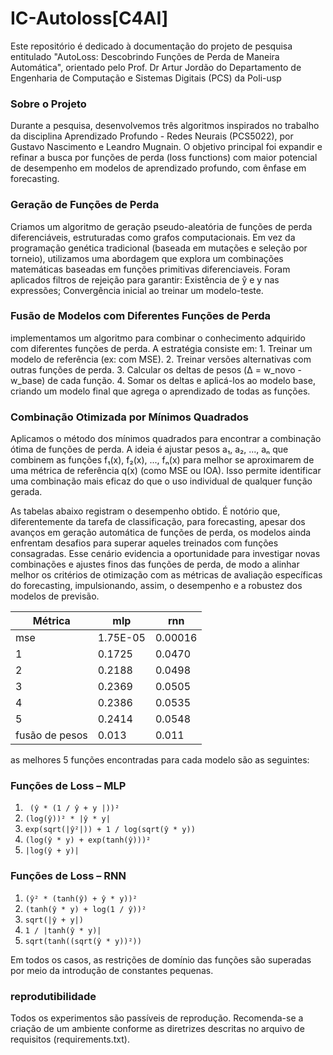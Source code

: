 # IC-Autoloss[C4AI]
Este repositório é dedicado à documentação do projeto de pesquisa entitulado "AutoLoss: Descobrindo Funções de Perda de Maneira Automática", orientado pelo Prof. Dr Artur Jordão do Departamento de Engenharia de Computação e Sistemas Digitais (PCS) da Poli-usp 

### Sobre o Projeto

Durante a pesquisa, desenvolvemos três algoritmos inspirados no trabalho da disciplina Aprendizado Profundo - Redes Neurais (PCS5022), por Gustavo Nascimento e Leandro Mugnain. O objetivo principal foi expandir e refinar a busca por funções de perda (loss functions) com maior potencial de desempenho em modelos de aprendizado profundo, com ênfase em forecasting.

### Geração de Funções de Perda

Criamos um algoritmo de geração pseudo-aleatória de funções de perda diferenciáveis, estruturadas como grafos computacionais. Em vez da programação genética tradicional (baseada em mutações e seleção por torneio), utilizamos uma abordagem que explora um combinações matemáticas baseadas em funções primitivas diferenciaveis.
Foram aplicados filtros de rejeição para garantir: Existência de ŷ e y nas expressões; Convergência inicial ao treinar um modelo-teste.

### Fusão de Modelos com Diferentes Funções de Perda

implementamos um algoritmo para combinar o conhecimento adquirido com diferentes funções de perda. A estratégia consiste em:
	1.	Treinar um modelo de referência (ex: com MSE).
	2.	Treinar versões alternativas com outras funções de perda.
	3.	Calcular os deltas de pesos (Δ = w_novo - w_base) de cada função.
	4.	Somar os deltas e aplicá-los ao modelo base, criando um modelo final que agrega o aprendizado de todas as funções.

### Combinação Otimizada por Mínimos Quadrados

Aplicamos o método dos mínimos quadrados para encontrar a combinação ótima de funções de perda. A ideia é ajustar pesos a₁, a₂, ..., aₙ que combinem as funções f₁(x), f₂(x), ..., fₙ(x) para melhor se aproximarem de uma métrica de referência q(x) (como MSE ou IOA). Isso permite identificar uma combinação mais eficaz do que o uso individual de qualquer função gerada.

As tabelas abaixo registram o desempenho obtido. É notório que, diferentemente da tarefa de classificação, para forecasting, apesar dos avanços em geração automática de funções de perda, os modelos ainda enfrentam desafios para superar aqueles treinados com funções consagradas. Esse cenário evidencia a oportunidade para investigar novas combinações e ajustes finos das funções de perda, de modo a alinhar melhor os critérios de otimização com as métricas de avaliação específicas do forecasting, impulsionando, assim, o desempenho e a robustez dos modelos de previsão.


| Métrica | mlp     | rnn                    |
|---------|---------|------------------------|
| mse     | 1.75E-05| 0.00016                |
| 1    | 0.1725  | 0.0470                 |
| 2    | 0.2188  | 0.0498                 |
| 3    | 0.2369  | 0.0505                 |
| 4    | 0.2386  | 0.0535                 |
| 5    | 0.2414  | 0.0548                 |
| fusão de pesos   | 0.013   | 0.011   |


as melhores 5 funções encontradas para cada modelo são as seguintes: 
### Funções de Loss – MLP

1. ` (ŷ * (1 / ŷ + y |))²`
2. `(log(ŷ))² * |ŷ * y|`
3. `exp(sqrt(|ŷ²|)) + 1 / log(sqrt(ŷ * y))`
4. `(log(ŷ * y) + exp(tanh(ŷ)))²`
5. `|log(ŷ + y)|`



### Funções de Loss – RNN

1. `(ŷ² * (tanh(ŷ) + ŷ * y))²`
2. `(tanh(ŷ * y) + log(1 / ŷ))²`
3. `sqrt(|ŷ + y|)`
4. `1 / |tanh(ŷ * y)|`
5. `sqrt(tanh((sqrt(ŷ * y))²))`

Em todos os casos, as restrições de domínio das funções são superadas por meio da introdução de constantes pequenas.


### reprodutibilidade 
Todos os experimentos são passíveis de reprodução. Recomenda-se a criação de um ambiente conforme as diretrizes descritas no arquivo de requisitos (requirements.txt).

